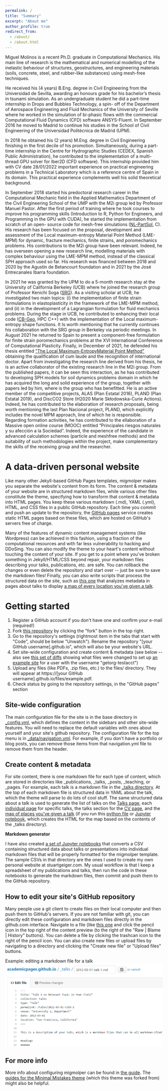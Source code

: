 ```yaml
---
permalink: /
title: "Summary"
excerpt: "About me"
author_profile: true
redirect_from: 
  - /about/
  - /about.html
---
```


Miguel Molinos is a recent Ph.D. graduate in Computational Mechanics. His main line of
research is the mathematical and numerical modelling of the inelastic behaviour of structures,
geostructures, and engineering materials (soils, concrete, steel, and rubber-like substances)
using mesh-free techniques.

He received his (4 years) B.Eng. degree in Civil Engineering from the Universidad de Sevilla,
awarding an honours grade for his bachelor’s thesis in tsunami simulation. As an
undergraduate student he did a part-time internship in Drops and Bubbles Technology, a spin-
off of the Department of Aerospace Engineering and Fluid Mechanics of the University of
Seville where he worked in the simulation of bi-phasic flows with the commercial
Computational Fluid Dynamics (CFD) software ANSYS-Fluent. In September 2016 he moved to
Madrid to continue his studies in the School of Civil Engineering of the Universidad Politécnica
de Madrid (UPM).

In 2018 he obtained his (2 years) M.Eng. degree in Civil Engineering finishing in the first decile
of his promotion. Simultaneously, during a part-time internship in the Centre for Hydrographic
Studies (CEDEX, Spanish Public Administration), he contributed to the implementation of a
multi-thread GPU solver for Iber2D (CFD software). This internship provided him with
CV date 28/01/2022 important experience on practical engineering problems in a Technical Laboratory which is a
reference centre of Spain in its domain. This practical experience complements well his solid
theoretical background.

In September 2018 started his predoctoral research career in the Computational Mechanic
field in the Applied Mathematics Department of the Civil Engineering School of the UMP with
the M2i group led by Professor Manuel Pastor. After the first period of training where he took
courses to improve his programming skills (Introduction to R, Python for Engineers, and
Programming in the GPU with CUDA), he started the implementation from scratch of an open-
source code for mesh-free simulations ([NL-PartSol](https://github.com/migmolper/NL-PartSol), C). His research has been focused on the
proposal, development and assessment of the Local maximum-entropy Material Point
Method (LME-MPM) for dynamic, fracture mechanics, finite strains, and poromechanics
problems. His contributions to the M2i group have been relevant. Indeed, he has overseen
opening a new research line, modelling materials with complex behaviour using the LME-MPM
method, instead of the classical SPH approach used so far. His research was financed between
2018 and 2020 by the Agustín de Betancourt foundation and in 2021 by the José Entrecanales
Ibarra foundation.

In 2021 he was granted by the UPM to do a 5-month research stay at the University of
California Berkeley (UCB) where he joined the research group of Professor Kenichi Soga ([SRG](https://geomechanics.berkeley.edu/)).
As a visiting scholar at UCB, he investigated two main topics: (i) the implementation of finite
strain formulations in elastoplasticity in the framework of the LME-MPM method, and (ii) in
the development of a Lagrangian formulation for fluid mechanics problems. During the stage
in UCB, he contributed to enhancing their local code ([CB-Geo](https://github.com/geomechanics/mpm), HPC C++) with the
implementation of the Local maximum-entropy shape functions. It Is worth mentioning that
he currently continues his collaboration with the SRG group in Berkeley via periodic meetings.
In August 2021 he returned to Spain to present a component-free formulation for finite strain
poromechanics problems at the XVI International Conference of Computational Plasticity.
Finally, in December of 2021, he defended his thesis entitled ["The Local Maximum-EntropyMaterial Point Method"](https://oa.upm.es/69327/) obtaining the qualification of cum laude and the recognition of
international doctor. Apart from investigating the research line derived from his thesis, he is
an active collaborator of the existing research line in the M2i group. From the published
papers, it can be seen this interaction, as he has contributed to developing SPH models for soil
dynamics problems domain in which he has acquired the long and solid experience of the
group, together with papers led by him, where is the group who has benefitted. He is an active
member of the competitive projects, ALAS (Plan Estatal 2016), PLAND (Plan Estatal 2019), and
DiscCO2 Store (H2020 Marie Skłodowska-Curie Actions). Indeed, he has contributed to the
elaboration of research proposals, being worth mentioning the last Plan Nacional project,
PLAND, which explicitly includes the novel MPM approach, line of which he is responsible.
Regarding formation activities, he has contributed to the ellaboration of a Massive open
online course (MOOC) entitled “Principales riesgos naturales y su afección a la Sociedad”.
Indeed, the experience of the candidate in advanced calculation schemes (particle and
meshfree methods) and the suitability of such methodologies within the project, make
complementary the skills of the receiving group and the researcher.


A data-driven personal website
======
Like many other Jekyll-based GitHub Pages templates, migmolper makes you separate the website's content from its form. The content & metadata of your website are in structured markdown files, while various other files constitute the theme, specifying how to transform that content & metadata into HTML pages. You keep these various markdown (.md), YAML (.yml), HTML, and CSS files in a public GitHub repository. Each time you commit and push an update to the repository, the [GitHub pages](https://pages.github.com/) service creates static HTML pages based on these files, which are hosted on GitHub's servers free of charge.

Many of the features of dynamic content management systems (like Wordpress) can be achieved in this fashion, using a fraction of the computational resources and with far less vulnerability to hacking and DDoSing. You can also modify the theme to your heart's content without touching the content of your site. If you get to a point where you've broken something in Jekyll/HTML/CSS beyond repair, your markdown files describing your talks, publications, etc. are safe. You can rollback the changes or even delete the repository and start over -- just be sure to save the markdown files! Finally, you can also write scripts that process the structured data on the site, such as [this one](https://github.com/migmolper/migmolper.github.io/blob/master/talkmap.ipynb) that analyzes metadata in pages about talks to display [a map of every location you've given a talk](https://migmolper.github.io/talkmap.html).

Getting started
======
1. Register a GitHub account if you don't have one and confirm your e-mail (required!)
1. Fork [this repository](https://github.com/migmolper/migmolper.github.io) by clicking the "fork" button in the top right. 
1. Go to the repository's settings (rightmost item in the tabs that start with "Code", should be below "Unwatch"). Rename the repository "[your GitHub username].github.io", which will also be your website's URL.
1. Set site-wide configuration and create content & metadata (see below -- also see [this set of diffs](http://archive.is/3TPas) showing what files were changed to set up [an example site](https://getorg-testacct.github.io) for a user with the username "getorg-testacct")
1. Upload any files (like PDFs, .zip files, etc.) to the files/ directory. They will appear at https://[your GitHub username].github.io/files/example.pdf.  
1. Check status by going to the repository settings, in the "GitHub pages" section

Site-wide configuration
------
The main configuration file for the site is in the base directory in [_config.yml](https://github.com/migmolper/migmolper.github.io/blob/master/_config.yml), which defines the content in the sidebars and other site-wide features. You will need to replace the default variables with ones about yourself and your site's github repository. The configuration file for the top menu is in [_data/navigation.yml](https://github.com/migmolper/migmolper.github.io/blob/master/_data/navigation.yml). For example, if you don't have a portfolio or blog posts, you can remove those items from that navigation.yml file to remove them from the header. 

Create content & metadata
------
For site content, there is one markdown file for each type of content, which are stored in directories like _publications, _talks, _posts, _teaching, or _pages. For example, each talk is a markdown file in the [_talks directory](https://github.com/migmolper/migmolper.github.io/tree/master/_talks). At the top of each markdown file is structured data in YAML about the talk, which the theme will parse to do lots of cool stuff. The same structured data about a talk is used to generate the list of talks on the [Talks page](https://migmolper.github.io/talks), each [individual page](https://migmolper.github.io/talks/2012-03-01-talk-1) for specific talks, the talks section for the [CV page](https://migmolper.github.io/cv), and the [map of places you've given a talk](https://migmolper.github.io/talkmap.html) (if you run this [python file](https://github.com/migmolper/migmolper.github.io/blob/master/talkmap.py) or [Jupyter notebook](https://github.com/migmolper/migmolper.github.io/blob/master/talkmap.ipynb), which creates the HTML for the map based on the contents of the _talks directory).

**Markdown generator**

I have also created [a set of Jupyter notebooks](https://github.com/migmolper/migmolper.github.io/tree/master/markdown_generator
) that converts a CSV containing structured data about talks or presentations into individual markdown files that will be properly formatted for the migmolper template. The sample CSVs in that directory are the ones I used to create my own personal website at stuartgeiger.com. My usual workflow is that I keep a spreadsheet of my publications and talks, then run the code in these notebooks to generate the markdown files, then commit and push them to the GitHub repository.

How to edit your site's GitHub repository
------
Many people use a git client to create files on their local computer and then push them to GitHub's servers. If you are not familiar with git, you can directly edit these configuration and markdown files directly in the github.com interface. Navigate to a file (like [this one](https://github.com/migmolper/migmolper.github.io/blob/master/_talks/2012-03-01-talk-1.md) and click the pencil icon in the top right of the content preview (to the right of the "Raw | Blame | History" buttons). You can delete a file by clicking the trashcan icon to the right of the pencil icon. You can also create new files or upload files by navigating to a directory and clicking the "Create new file" or "Upload files" buttons. 

Example: editing a markdown file for a talk
![Editing a markdown file for a talk](/images/editing-talk.png)

For more info
------
More info about configuring migmolper can be found in [the guide](https://migmolper.github.io/markdown/). The [guides for the Minimal Mistakes theme](https://mmistakes.github.io/minimal-mistakes/docs/configuration/) (which this theme was forked from) might also be helpful.
